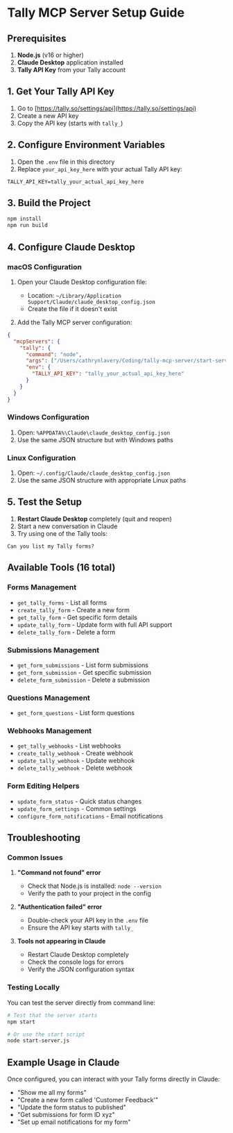 # Tally MCP Server Setup Guide

## Prerequisites

1. **Node.js** (v16 or higher)
2. **Claude Desktop** application installed
3. **Tally API Key** from your Tally account

## 1. Get Your Tally API Key

1. Go to [https://tally.so/settings/api](https://tally.so/settings/api)
2. Create a new API key
3. Copy the API key (starts with `tally_`)

## 2. Configure Environment Variables

1. Open the `.env` file in this directory
2. Replace `your_api_key_here` with your actual Tally API key:

```
TALLY_API_KEY=tally_your_actual_api_key_here
```

## 3. Build the Project

```bash
npm install
npm run build
```

## 4. Configure Claude Desktop

### macOS Configuration

1. Open your Claude Desktop configuration file:
   - Location: `~/Library/Application Support/Claude/claude_desktop_config.json`
   - Create the file if it doesn't exist

2. Add the Tally MCP server configuration:

```json
{
  "mcpServers": {
    "tally": {
      "command": "node",
      "args": ["/Users/cathrynlavery/Coding/tally-mcp-server/start-server.js"],
      "env": {
        "TALLY_API_KEY": "tally_your_actual_api_key_here"
      }
    }
  }
}
```

### Windows Configuration

1. Open: `%APPDATA%\Claude\claude_desktop_config.json`
2. Use the same JSON structure but with Windows paths

### Linux Configuration

1. Open: `~/.config/Claude/claude_desktop_config.json`
2. Use the same JSON structure with appropriate Linux paths

## 5. Test the Setup

1. **Restart Claude Desktop** completely (quit and reopen)
2. Start a new conversation in Claude
3. Try using one of the Tally tools:

```
Can you list my Tally forms?
```

## Available Tools (16 total)

### Forms Management
- `get_tally_forms` - List all forms
- `create_tally_form` - Create a new form
- `get_tally_form` - Get specific form details
- `update_tally_form` - Update form with full API support
- `delete_tally_form` - Delete a form

### Submissions Management
- `get_form_submissions` - List form submissions
- `get_form_submission` - Get specific submission
- `delete_form_submission` - Delete a submission

### Questions Management
- `get_form_questions` - List form questions

### Webhooks Management
- `get_tally_webhooks` - List webhooks
- `create_tally_webhook` - Create webhook
- `update_tally_webhook` - Update webhook
- `delete_tally_webhook` - Delete webhook

### Form Editing Helpers
- `update_form_status` - Quick status changes
- `update_form_settings` - Common settings
- `configure_form_notifications` - Email notifications

## Troubleshooting

### Common Issues

1. **"Command not found" error**
   - Check that Node.js is installed: `node --version`
   - Verify the path to your project in the config

2. **"Authentication failed" error**
   - Double-check your API key in the `.env` file
   - Ensure the API key starts with `tally_`

3. **Tools not appearing in Claude**
   - Restart Claude Desktop completely
   - Check the console logs for errors
   - Verify the JSON configuration syntax

### Testing Locally

You can test the server directly from command line:

```bash
# Test that the server starts
npm start

# Or use the start script
node start-server.js
```

## Example Usage in Claude

Once configured, you can interact with your Tally forms directly in Claude:

- "Show me all my forms"
- "Create a new form called 'Customer Feedback'"
- "Update the form status to published"
- "Get submissions for form ID xyz"
- "Set up email notifications for my form" 